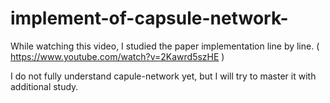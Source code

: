 # implement-of-capsule-network-

While watching this video, I studied the paper implementation line by line.
( https://www.youtube.com/watch?v=2Kawrd5szHE ) 

I do not fully understand capule-network yet, but I will try to master it with additional study.
